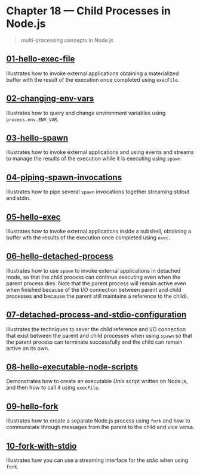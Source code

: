 # Chapter 18 &mdash; Child Processes in Node.js
> multi-processing concepts in Node.js

## [01-hello-exec-file](./01-hello-exec-file/)
Illustrates how to invoke external applications obtaining a materialized buffer with the result of the execution once completed using `execFile`.

## [02-changing-env-vars](./02-changing-env-vars/)
Illustrates how to query and change environment variables using `process.env.ENV_VAR`.

## [03-hello-spawn](./03-hello-spawn/)
Illustrates how to invoke external applications and using events and streams to manage the results of the execution while it is executing using `spawn`.

## [04-piping-spawn-invocations](./04-piping-spawn-invocations/)
Illustrates how to pipe several `spawn` invocations together streaming stdout and stdin.

## [05-hello-exec](./05-hello-exec/)
Illustrates how to invoke external applications inside a subshell, obtaining a buffer wth the results of the execution once completed using `exec`.

## [06-hello-detached-process](./06-hello-detached-process/)
Illustrates how to use `spawn` to invoke external applications in detached mode, so that the child process can continue executing even when the parent process dies. Note that the parent process will remain active even when finished because of the I/O connection between parent and child processes and because the parent still maintains a reference to the child).

## [07-detached-process-and-stdio-configuration](./07-detached-process-and-stdio-configuration/)
Illustrates the techniques to sever the child reference and I/O connection that exist between the parent and child processes when using `spawn` so that the parent process can terminate successfully and the child can remain active on its own.

## [08-hello-executable-node-scripts](./08-hello-executable-node-scripts/)
Demonstrates how to create an executable *Unix* script written on Node.js, and then how to call it using `execFile`.

## [09-hello-fork](./09-hello-fork/)
Illustrates how to create a separate Node.js process using `fork` and how to communicate through messages from the parent to the child and vice versa.

## [10-fork-with-stdio](./10-fork-with-stdio/)
Illustrates how you can use a streaming interface for the *stdio* when using `fork`.